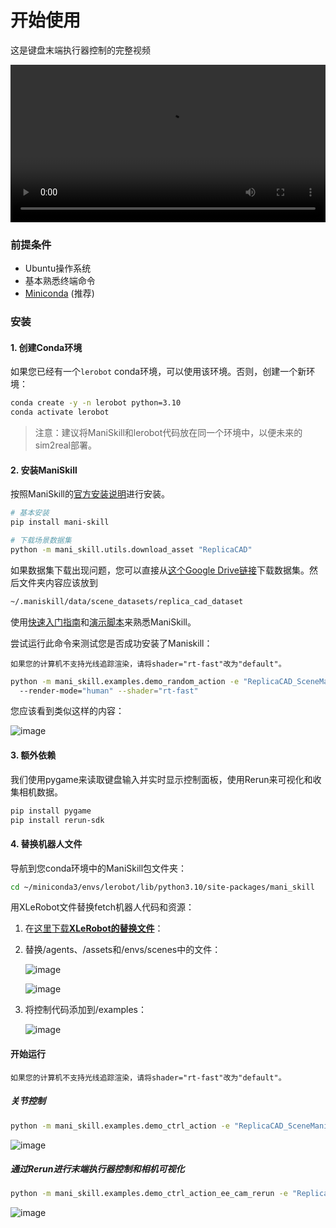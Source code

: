 # 开始使用

这是键盘末端执行器控制的完整视频

<video width="100%" style="max-width: 100%;" controls>
  <source src="https://github.com/user-attachments/assets/b8e630bd-1133-4941-acd1-d974f60098ff" type="video/mp4">
  Your browser does not support the video tag.
</video>

### 前提条件

- Ubuntu操作系统
- 基本熟悉终端命令
- [Miniconda](https://docs.anaconda.com/free/miniconda/index.html) (推荐)

### 安装

#### 1. 创建Conda环境

如果您已经有一个`lerobot` conda环境，可以使用该环境。否则，创建一个新环境：

```bash
conda create -y -n lerobot python=3.10
conda activate lerobot

```

> 注意：建议将ManiSkill和lerobot代码放在同一个环境中，以便未来的sim2real部署。
> 

#### 2. 安装ManiSkill

按照ManiSkill的[官方安装说明](https://maniskill.readthedocs.io/en/latest/user_guide/getting_started/installation.html)进行安装。

```bash
# 基本安装
pip install mani-skill

# 下载场景数据集
python -m mani_skill.utils.download_asset "ReplicaCAD"

```

如果数据集下载出现问题，您可以直接从[这个Google Drive链接](https://drive.google.com/file/d/1mqImztNX1LYZFBzt9z895C814RsyGe4N/view?usp=sharing)下载数据集。然后文件夹内容应该放到

```bash
~/.maniskill/data/scene_datasets/replica_cad_dataset

```

使用[快速入门指南](https://maniskill.readthedocs.io/en/latest/user_guide/getting_started/quickstart.html)和[演示脚本](https://maniskill.readthedocs.io/en/latest/user_guide/getting_started/quickstart.html)来熟悉ManiSkill。

尝试运行此命令来测试您是否成功安装了Maniskill：

```{note}
如果您的计算机不支持光线追踪渲染，请将shader="rt-fast"改为"default"。
```

```bash
python -m mani_skill.examples.demo_random_action -e "ReplicaCAD_SceneManipulation-v1" \\
  --render-mode="human" --shader="rt-fast"

```

您应该看到类似这样的内容：

![image](https://github.com/user-attachments/assets/c7509843-f037-4f37-9b1c-e7cad939037c)

#### 3. 额外依赖

我们使用pygame来读取键盘输入并实时显示控制面板，使用Rerun来可视化和收集相机数据。

```bash
pip install pygame
pip install rerun-sdk
```

#### 4. 替换机器人文件

导航到您conda环境中的ManiSkill包文件夹：

```bash
cd ~/miniconda3/envs/lerobot/lib/python3.10/site-packages/mani_skill
```

用XLeRobot文件替换fetch机器人代码和资源：

1. 在[这里下载**XLeRobot的替换文件**](https://github.com/Vector-Wangel/XLeRobot/tree/main/simulation/Maniskill)：
2. 替换/agents、/assets和/envs/scenes中的文件：
    
    ![image](https://github.com/user-attachments/assets/2675fb26-0302-45ec-a994-d4133ce8c239)
    
    ![image](https://github.com/user-attachments/assets/5a85d244-b342-45f5-bfa3-72f1ce11c83a)
    
3. 将控制代码添加到/examples：
    
    ![image](https://github.com/user-attachments/assets/654556ab-473f-44d2-8ff7-107c346882c6)
    

#### 开始运行

```{note}
如果您的计算机不支持光线追踪渲染，请将shader="rt-fast"改为"default"。
```

##### 关节控制

```bash
python -m mani_skill.examples.demo_ctrl_action -e "ReplicaCAD_SceneManipulation-v1"   --render-mode="human" --shader="rt-fast" -c "pd_joint_delta_pos_dual_arm"

```
![image](https://github.com/user-attachments/assets/11f6d417-9d1b-45d7-84c7-58b9d1611922)

##### 通过Rerun进行末端执行器控制和相机可视化

```bash
python -m mani_skill.examples.demo_ctrl_action_ee_cam_rerun -e "ReplicaCAD_SceneManipulation-v1"   --render-mode="human" --shader="rt-fast" -c "pd_joint_delta_pos_dual_arm"

```
![image](https://github.com/user-attachments/assets/12129988-e386-4d71-b1b2-79fe8492f419)

